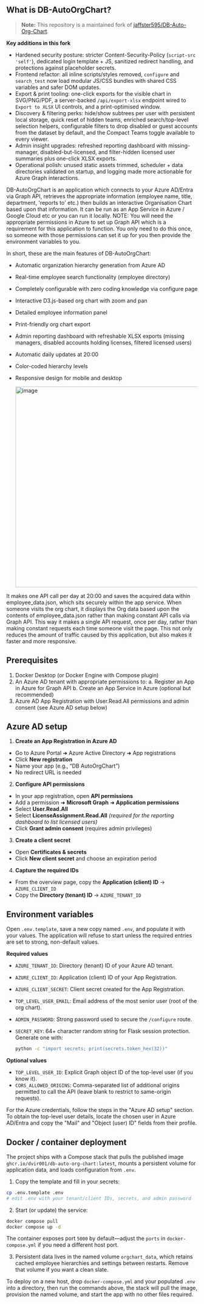 ## What is DB-AutoOrgChart?

> **Note:** This repository is a maintained fork of [jaffster595/DB-Auto-Org-Chart](https://github.com/jaffster595/DB-Auto-Org-Chart).

**Key additions in this fork**
- Hardened security posture: stricter Content-Security-Policy (`script-src 'self'`), dedicated login template + JS, sanitized redirect handling, and protections against placeholder secrets.
- Frontend refactor: all inline scripts/styles removed, `configure` and `search_test` now load modular JS/CSS bundles with shared CSS variables and safer DOM updates.
- Export & print tooling: one-click exports for the visible chart in SVG/PNG/PDF, a server-backed `/api/export-xlsx` endpoint wired to `Export to XLSX` UI controls, and a print-optimised window.
- Discovery & filtering perks: hide/show subtrees per user with persistent local storage, quick reset of hidden teams, enriched search/top-level selection helpers, configurable filters to drop disabled or guest accounts from the dataset by default, and the Compact Teams toggle available to every viewer.
- Admin insight upgrades: refreshed reporting dashboard with missing-manager, disabled-but-licensed, and filter-hidden licensed user summaries plus one-click XLSX exports.
- Operational polish: unused static assets trimmed, scheduler + data directories validated on startup, and logging made more actionable for Azure Graph interactions.

DB-AutoOrgChart is an application which connects to your Azure AD/Entra via Graph API, retrieves the appropriate information (employee name, title, department, 'reports to' etc.) then builds an interactive Organisation Chart based upon that information. It can be run as an App Service in Azure / Google Cloud etc or you can run it locally. NOTE: You will need the appropriate permissions in Azure to set up Graph API which is a requirement for this application to function. You only need to do this once, so someone with those permissions can set it up for you then provide the environment variables to you.

In short, these are the main features of DB-AutoOrgChart:

- Automatic organization hierarchy generation from Azure AD
- Real-time employee search functionality (employee directory)
- Completely configurable with zero coding knowledge via configure page
- Interactive D3.js-based org chart with zoom and pan
- Detailed employee information panel
- Print-friendly org chart export
- Admin reporting dashboard with refreshable XLSX exports (missing managers, disabled accounts holding licenses, filtered licensed users)
- Automatic daily updates at 20:00
- Color-coded hierarchy levels
- Responsive design for mobile and desktop

  <img width="1640" height="527" alt="image" src="https://github.com/user-attachments/assets/f33719e6-cc03-40bc-89fc-72d9e0f58674" />

It makes one API call per day at 20:00 and saves the acquired data within employee_data.json, which sits securely within the app service. When someone visits the org chart, it displays the Org data based upon the contents of employee_data.json rather than making constant API calls via Graph API. This way it makes a single API request, once per day, rather than making constant requests each time someone visit the page. This not only reduces the amount of traffic caused by this application, but also makes it faster and more responsive.

## Prerequisites
1. Docker Desktop (or Docker Engine with Compose plugin)
2. An Azure AD tenant with appropriate permissions to:
  a. Register an App in Azure for Graph API
  b. Create an App Service in Azure (optional but recommended)
3. Azure AD App Registration with User.Read.All permissions and admin consent (see Azure AD setup below)

## Azure AD setup

1. **Create an App Registration in Azure AD**
  - Go to Azure Portal ➜ Azure Active Directory ➜ App registrations
  - Click **New registration**
  - Name your app (e.g., “DB AutoOrgChart”)
  - No redirect URL is needed

2. **Configure API permissions**
  - In your app registration, open **API permissions**
  - Add a permission ➜ **Microsoft Graph** ➜ **Application permissions**
  - Select **User.Read.All**
  - Select **LicenseAssignment.Read.All** *(required for the reporting dashboard to list licensed users)*
  - Click **Grant admin consent** (requires admin privileges)

3. **Create a client secret**
  - Open **Certificates & secrets**
  - Click **New client secret** and choose an expiration period

4. **Capture the required IDs**
  - From the overview page, copy the **Application (client) ID** → `AZURE_CLIENT_ID`
  - Copy the **Directory (tenant) ID** → `AZURE_TENANT_ID`

## Environment variables

Open `.env.template`, save a new copy named `.env`, and populate it with your values. The application will refuse to start unless the required entries are set to strong, non-default values.

**Required values**

- `AZURE_TENANT_ID`: Directory (tenant) ID of your Azure AD tenant.
- `AZURE_CLIENT_ID`: Application (client) ID of your App Registration.
- `AZURE_CLIENT_SECRET`: Client secret created for the App Registration.
- `TOP_LEVEL_USER_EMAIL`: Email address of the most senior user (root of the org chart).
- `ADMIN_PASSWORD`: Strong password used to secure the `/configure` route.
- `SECRET_KEY`: 64+ character random string for Flask session protection. Generate one with:

  ```bash
  python -c "import secrets; print(secrets.token_hex(32))"
  ```

**Optional values**

- `TOP_LEVEL_USER_ID`: Explicit Graph object ID of the top-level user (if you know it).
- `CORS_ALLOWED_ORIGINS`: Comma-separated list of additional origins permitted to call the API (leave blank to restrict to same-origin requests).

For the Azure credentials, follow the steps in the "Azure AD setup" section. To obtain the top-level user details, locate the chosen user in Azure AD/Entra and copy the "Mail" and "Object (user) ID" fields from their profile.

## Docker / container deployment

The project ships with a Compose stack that pulls the published image `ghcr.io/dvir001/db-auto-org-chart:latest`, mounts a persistent volume for application data, and loads configuration from `.env`.

1. Copy the template and fill in your secrets:
  ```bash
  cp .env.template .env
  # edit .env with your tenant/client IDs, secrets, and admin password
  ```

2. Start (or update) the service:
  ```bash
  docker compose pull
  docker compose up -d
  ```

  The container exposes port `5000` by default—adjust the `ports` in `docker-compose.yml` if you need a different host port.

3. Persistent data lives in the named volume `orgchart_data`, which retains cached employee hierarchies and settings between restarts. Remove that volume if you want a clean slate.

To deploy on a new host, drop `docker-compose.yml` and your populated `.env` into a directory, then run the commands above, the stack will pull the image, provision the named volume, and start the app with no other files required.
